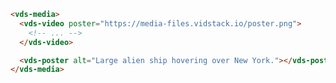 <script>
import Docs from './_Docs.md';
</script>

<Docs>

```html copyHighlight{6}|slot=usage
<vds-media>
  <vds-video poster="https://media-files.vidstack.io/poster.png">
    <!-- ... -->
  </vds-video>

  <vds-poster alt="Large alien ship hovering over New York."></vds-poster>
</vds-media>
```

</Docs>
